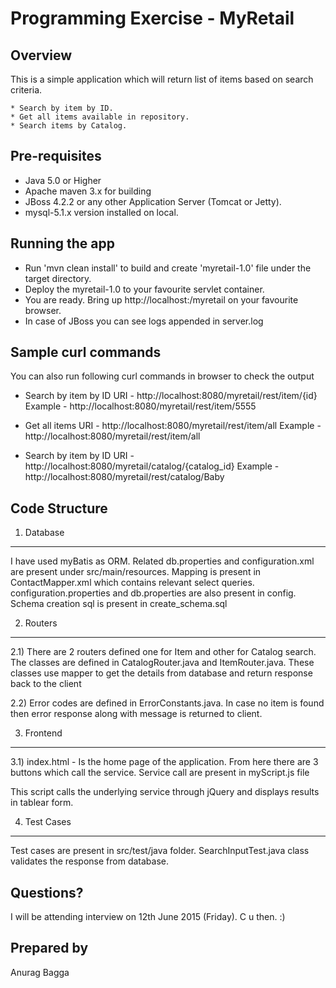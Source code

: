 Programming Exercise - MyRetail
===============================

Overview
--------
This is a simple application which will return list of items based on search criteria.

    * Search by item by ID.
    * Get all items available in repository.
    * Search items by Catalog.
    
Pre-requisites
--------------

   * Java 5.0 or Higher
   * Apache maven 3.x for building
   * JBoss 4.2.2 or any other Application Server (Tomcat or Jetty).
   * mysql-5.1.x version installed on local.
  
Running the app
---------------

   * Run 'mvn clean install' to build and create 'myretail-1.0' file under the target directory.
   * Deploy the myretail-1.0 to your favourite servlet container.
   * You are ready. Bring up http://localhost:<port>/myretail on your favourite browser.	
   * In case of JBoss you can see logs appended in server.log
	
Sample curl commands
---------------
You can also run following curl commands in browser to check the output


* Search by item by ID URI - http://localhost:8080/myretail/rest/item/{id}
  	     Example - http://localhost:8080/myretail/rest/item/5555
  	  
* Get all items	URI - http://localhost:8080/myretail/rest/item/all
		 Example -  http://localhost:8080/myretail/rest/item/all	
		
* Search by item by ID URI - http://localhost:8080/myretail/catalog/{catalog_id}
  	     Example - http://localhost:8080/myretail/rest/catalog/Baby
  
Code Structure 
---------------

1) Database 
---------------

I have used myBatis as ORM. Related db.properties and configuration.xml are present under
src/main/resources. Mapping is present in ContactMapper.xml which contains relevant select
queries. configuration.properties and db.properties are also present in config. Schema 
creation sql is present in create_schema.sql

2) Routers 
---------------

2.1) There are 2 routers defined one for Item and other for Catalog search.
The classes are defined in CatalogRouter.java and ItemRouter.java. These classes use mapper
to get the details from database and return response back to the client

2.2) Error codes are defined in ErrorConstants.java. In case no item is found then error response
along with message is returned to client.


3) Frontend
---------------
3.1) index.html - Is the home page of the application. From here there are 3 buttons which 
call the service. Service call are present in myScript.js file

This script calls the underlying service through jQuery and displays results in tablear 
form.


4) Test Cases
---------------
Test cases are present in src/test/java folder. SearchInputTest.java class validates the 
response from database.


Questions?
---------------
I will be attending interview on 12th June 2015 (Friday). C u then. :)

Prepared by 
---------------
Anurag Bagga
  